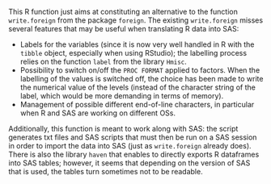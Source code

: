 This R function just aims at constituting an alternative to the function `write.foreign` from the package `foreign`. The existing `write.foreign` misses several features that may be useful when translating R data into SAS:
* Labels for the variables (since it is now very well handled in R with the `tibble` object, especially when using RStudio); the labelling process relies on the function `label` from the library `Hmisc`.
* Possibility to switch on/off the `PROC FORMAT` applied to factors. When the labelling of the values is switched off, the choice has been made to write the numerical value of the levels (instead of the character string of the label, which would be more demanding in terms of memory).
* Management of possible different end-of-line characters, in particular when R and SAS are working on different OSs.

Additionally, this function is meant to work along with SAS: the script generates txt files and SAS scripts that must then be run on a SAS session in order to import the data into SAS (just as `write.foreign` already does). There is also the library `haven` that enables to directly exports R dataframes into SAS tables; however, it seems that depending on the version of SAS that is used, the tables turn sometimes not to be readable.